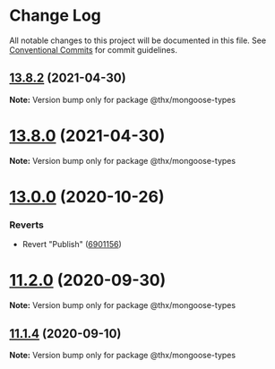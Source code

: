 # Change Log

All notable changes to this project will be documented in this file.
See [Conventional Commits](https://conventionalcommits.org) for commit guidelines.

## [13.8.2](https://github.com/thr-consulting/thr-addons/compare/v13.8.1...v13.8.2) (2021-04-30)

**Note:** Version bump only for package @thx/mongoose-types





# [13.8.0](https://github.com/thr-consulting/thr-addons/compare/v13.7.0...v13.8.0) (2021-04-30)

**Note:** Version bump only for package @thx/mongoose-types





# [13.0.0](https://github.com/thr-consulting/thr-addons/compare/v10.2.2...v13.0.0) (2020-10-26)


### Reverts

* Revert "Publish" ([6901156](https://github.com/thr-consulting/thr-addons/commit/69011564c737c20bcf124819525cc15a6b66cc7e))





# [11.2.0](https://github.com/thr-consulting/thr-addons/compare/@thx/mongoose-types@11.1.4...@thx/mongoose-types@11.2.0) (2020-09-30)

**Note:** Version bump only for package @thx/mongoose-types





## [11.1.4](https://github.com/thr-consulting/thr-addons/compare/@thx/mongoose-types@11.1.3...@thx/mongoose-types@11.1.4) (2020-09-10)

**Note:** Version bump only for package @thx/mongoose-types
